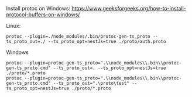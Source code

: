 Install protoc on Windows: https://www.geeksforgeeks.org/how-to-install-protocol-buffers-on-windows/

Linux:
```
protoc --plugin=./node_modules/.bin/protoc-gen-ts_proto --ts_proto_out=./ --ts_proto_opt=nestJs=true ./proto/auth.proto
```

Windows
```
protoc --plugin=protoc-gen-ts_proto=".\\node_modules\\.bin\\protoc-gen-ts_proto.cmd" --ts_proto_out=. --ts_proto_opt=nestJs=true ./proto/*.proto
protoc --plugin=protoc-gen-ts_proto=".\\node_modules\\.bin\\protoc-gen-ts_proto.cmd" --ts_proto_out=".\proto\test" --ts_proto_opt=nestJs=true ./proto/*.proto
```
